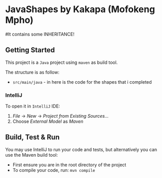 # JavaShapes by Kakapa (Mofokeng Mpho)

#It contains some INHERITANCE!

## Getting Started
This project is a `Java` project using `maven` as build tool.

The structure is as follow:
* `src/main/java` - in here is the code for the shapes that i completed

### IntelliJ
To open it in `IntelliJ` IDE:
1. _File_ -> _New_ -> _Project from Existing Sources..._
1. Choose _External Model_ as *Maven*

## Build, Test & Run
You may use IntelliJ to run your code and tests, but alternatively you can use the Maven build tool:
* First ensure you are in the root directory of the project
* To compile your code, run: `mvn compile`
